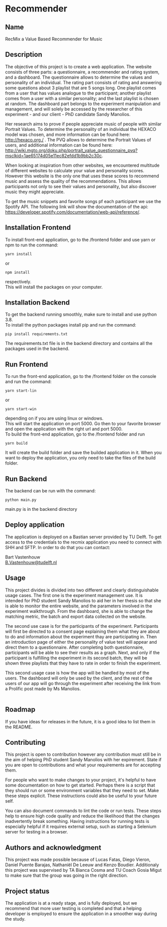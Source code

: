 # Recommender

## Name
RecMix a Value Based Recommender for Music

## Description
The objective of this project is to create a web application. The website consists of three parts: a questionnaire, a recommender and rating system, and a dashboard. The questionnaire allows to determine the values and personality of an individual. The rating part consists of rating and answering some questions about 3 playlist that are 5 songs long. One playlist comes from a user that has values analogue to the participant; another playlist comes from a user with a similar personality; and the last playlist is chosen at random. The dashboard part belongs to the experiment manipulation and management, and will solely be accessed by the researcher of this experiment - and our client - PhD candidate Sandy Manolios. 

Her research aims to prove if people appreciate music of people with similar Portrait Values. To determine the personality of an individual the HEXACO model was chosen,  and more information can be found here: http://hexaco.org./ . The PVQ allows to determine the Portrait Values of users, and additional information can be found here: http://wiki.mgto.org/doku.php/portrait_value_questionnaire_pvq?msclkid=1ae65174d05e11ec82efdd1b9bb2c30c. 

When looking at inspiration from other websites, we encountered multitude of different websites to calculate your value and personality scores. However this website is the only one that uses these scores to recommend music and assess the quality of the recommendations. This allows participants not only to see their values and personality, but also discover music they might appreciate.

To get the music snippets and favorite songs pf each participant we use the Spotify API. The following link will show the documentation of the api: https://developer.spotify.com/documentation/web-api/reference/.

## Installation Frontend
To install front-end application, go to the /frontend folder and use yarn or npm to run the command:
  
````
yarn install
````
 
 or 
 
````
npm install
````

respectively. <br />
This will install the packages on your computer. 



## Installation Backend
To get the backend running smoothly, make sure to install and use python 3.8. <br />
To install the python packages install pip and run the command:

````
pip install requirements.txt
````

The requirements.txt file is in the backend directory and contains all the packages used in the backend.

## Run Frontend 
To run the front-end application, go to the /frontend folder on the console and run the command:

````
yarn start-lin
````

or 
    
````
yarn start-win
````

depending on if you are using linux or windows. <br />
This will start the application on port 5000. Go then to your favorite browser and open the application with the right url and port 5000. <br />
To build the front-end application, go to the /frontend folder and run 

````
yarn build
````

It will create the build folder and save the builded application in it. When you want to deploy the application, you only need to take the files of the build folder. 

## Run Backend
The backend can be run with the command:

````
python main.py
````

main.py is in the backend directory

## Deploy application
The application is deployed on a Bastian server provided by TU Delft. To get access to the credentials to the recmix application you need to connect with SHH and SFTP. In order to do that you can contact:

Bart Vastenhouw <br />
B.Vastenhouw@tudelft.nl

## Usage
This project divides is divided into two different and clearly distinguishable usage cases. The first one is the experiment management use. It is intended for PhD student Sandy Manolios  to aid her in her thesis so that she is able to monitor the entire website, and the parameters involved in the experiment walkthrough. From the dashboard, she is able to change the matching metric, the batch and export data collected on the website.

The second use case is for the participants of the experiment. Participants will first be directed to a consent page explaining them what they are about to do and information about the experiment thay are participating in. Then an introduction page of either the personality of value test will appear and direct them to a questionnaire. After completing both questionnaire, participants will be able to see their results as a graph. Next, and only if the participant is fulfilling the experiment in its second batch, they will be shown three playlists that they have to rate in order to finish the experiment.

This second usage case is how the app will be handled by most of the users. The dashboard will only be used by the client, and the rest of the users of our app will go through the experiment after receiving the link from a Prolific post made by Ms Manolios. <br /><br />

## Roadmap
If you have ideas for releases in the future, it is a good idea to list them in the README.

## Contributing
This project is open to contribution however any contribution must still be in the aim of helping PhD student Sandy Manolios with her expirement.
State if you are open to contributions and what your requirements are for accepting them.

For people who want to make changes to your project, it's helpful to have some documentation on how to get started. Perhaps there is a script that they should run or some environment variables that they need to set. Make these steps explicit. These instructions could also be useful to your future self.

You can also document commands to lint the code or run tests. These steps help to ensure high code quality and reduce the likelihood that the changes inadvertently break something. Having instructions for running tests is especially helpful if it requires external setup, such as starting a Selenium server for testing in a browser.

## Authors and acknowledgment
This project was made possible because of Lucas Fatas, Diego Vieron, Daniel Puente Barajas, Nathaniël De Leeuw and Kenzo Boudier. Additionaly this project was supervised by TA Bianca Cosma and TU Coach Gosia Migut to make sure that the group was going in the right direction. 

## Project status
The application is at a ready stage, and is fully deployed, but we recommend that more user testing is completed and that a helping developer is employed to ensure the application in a smoother way during the study. 
